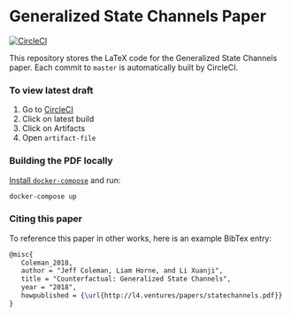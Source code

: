 # Generalized State Channels Paper

[![CircleCI](https://circleci.com/gh/counterfactual/paper.svg?style=svg)](https://circleci.com/gh/counterfactual/paper)

This repository stores the LaTeX code for the Generalized State Channels paper. Each commit to `master` is automatically built by CircleCI.

### To view latest draft

1. Go to [CircleCI](https://circleci.com/gh/counterfactual/paper)
2. Click on latest build
3. Click on Artifacts
4. Open `artifact-file`

### Building the PDF locally

[Install `docker-compose`](https://docs.docker.com/compose/install/) and run:

```bash
docker-compose up
```

### Citing this paper

To reference this paper in other works, here is an example BibTex entry:

```tex
@misc{
   Coleman_2018,
   author = "Jeff Coleman, Liam Horne, and Li Xuanji",
   title = "Counterfactual: Generalized State Channels",
   year = "2018",
   howpublished = {\url{http://l4.ventures/papers/statechannels.pdf}}
}
```
